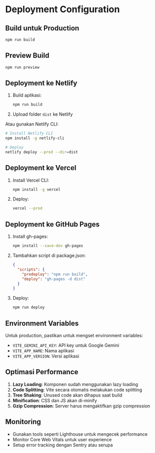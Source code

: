 # Deployment Configuration

## Build untuk Production

```bash
npm run build
```

## Preview Build

```bash
npm run preview
```

## Deployment ke Netlify

1. Build aplikasi:
   ```bash
   npm run build
   ```

2. Upload folder `dist` ke Netlify

Atau gunakan Netlify CLI:
```bash
# Install Netlify CLI
npm install -g netlify-cli

# Deploy
netlify deploy --prod --dir=dist
```

## Deployment ke Vercel

1. Install Vercel CLI:
   ```bash
   npm install -g vercel
   ```

2. Deploy:
   ```bash
   vercel --prod
   ```

## Deployment ke GitHub Pages

1. Install gh-pages:
   ```bash
   npm install --save-dev gh-pages
   ```

2. Tambahkan script di package.json:
   ```json
   {
     "scripts": {
       "predeploy": "npm run build",
       "deploy": "gh-pages -d dist"
     }
   }
   ```

3. Deploy:
   ```bash
   npm run deploy
   ```

## Environment Variables

Untuk production, pastikan untuk mengset environment variables:

- `VITE_GEMINI_API_KEY`: API key untuk Google Gemini
- `VITE_APP_NAME`: Nama aplikasi
- `VITE_APP_VERSION`: Versi aplikasi

## Optimasi Performance

1. **Lazy Loading**: Komponen sudah menggunakan lazy loading
2. **Code Splitting**: Vite secara otomatis melakukan code splitting
3. **Tree Shaking**: Unused code akan dihapus saat build
4. **Minification**: CSS dan JS akan di-minify
5. **Gzip Compression**: Server harus mengaktifkan gzip compression

## Monitoring

- Gunakan tools seperti Lighthouse untuk mengecek performance
- Monitor Core Web Vitals untuk user experience
- Setup error tracking dengan Sentry atau serupa
